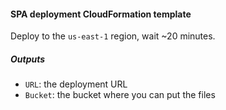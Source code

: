 #### SPA deployment CloudFormation template

Deploy to the ```us-east-1``` region, wait ~20 minutes.

##### Outputs

* ```URL```: the deployment URL
* ```Bucket```: the bucket where you can put the files
